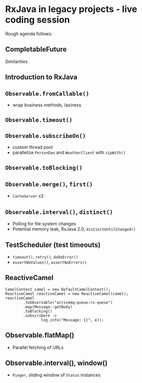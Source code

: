 # RxJava in legacy projects - live coding session

Rough agenda follows:

## CompletableFuture

Similarities

## Introduction to RxJava

## `Observable.fromCallable()`

* wrap business methods, laziness

## `Observable.timeout()`

## `Observable.subscribeOn()`

* custom thread pool
* parallelize `PersonDao` and `WeatherClient` with `zipWith()`

## `Observable.toBlocking()`

## `Observable.merge()`, `first()`

* `CacheServer` x2

## `Observable.interval()`, `distinct()`

* Polling for file system changes
* Potential memory leak, RxJava 2.0, `distinctUntilChanged()`

## TestScheduler (test timeouts)

* `timeout()`, `retry()`, `doOnError()`
* `assertNoValues()`, `assertNoErrors()`

## ReactiveCamel

	CamelContext camel = new DefaultCamelContext();
	ReactiveCamel reactiveCamel = new ReactiveCamel(camel);
	reactiveCamel
			.toObservable("activemq:queue:rx-queue")
			.map(Message::getBody)
			.toBlocking()
			.subscribe(e ->
					log.info("Message: {}", e));

## Observable.flatMap()

* Parallel fetching of URLs

## Observable.interval(), window()

* `Pinger`, sliding window of `Status` instances